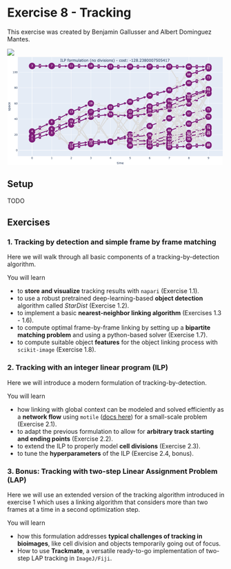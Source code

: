 # Exercise 8 - Tracking

This exercise was created by Benjamin Gallusser and Albert Dominguez Mantes.

<img src="figures/tracking.gif" width="500"/><img src="figures/ilp_nodiv.png" width="500"/>

## Setup
TODO

## Exercises

### 1. Tracking by detection and simple frame by frame matching

Here we will walk through all basic components of a tracking-by-detection algorithm.

You will learn
- to **store and visualize** tracking results with `napari` (Exercise 1.1).
- to use a robust pretrained deep-learning-based **object detection** algorithm called *StarDist* (Exercise 1.2).
- to implement a basic **nearest-neighbor linking algorithm** (Exercises 1.3 - 1.6).
- to compute optimal frame-by-frame linking by setting up a **bipartite matching problem** and using a python-based solver (Exercise 1.7).
- to compute suitable object **features** for the object linking process with `scikit-image` (Exercise 1.8).

### 2. Tracking with an integer linear program (ILP)

Here we will introduce a modern formulation of tracking-by-detection.

You will learn
- how linking with global context can be modeled and solved efficiently as a **network flow** using `motile` ([docs here](https://funkelab.github.io/motile/)) for a small-scale problem (Exercise 2.1).
- to adapt the previous formulation to allow for **arbitrary track starting and ending points** (Exercise 2.2).
- to extend the ILP to properly model **cell divisions** (Exercise 2.3).
- to tune the **hyperparameters** of the ILP (Exercise 2.4, bonus).



### 3. Bonus: Tracking with two-step Linear Assignment Problem (LAP)

Here we will use an extended version of the tracking algorithm introduced in exercise 1 which uses a linking algorithm that considers more than two frames at a time in a second optimization step.

You will learn
- how this formulation addresses **typical challenges of tracking in bioimages**, like cell division and objects temporarily going out of focus.
- How to use **Trackmate**, a versatile ready-to-go implementation of two-step LAP tracking in `ImageJ/Fiji`.


    
